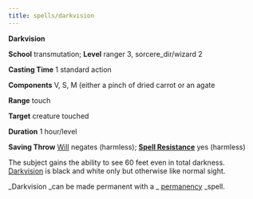 ```yaml
---
title: spells/darkvision
---
```

 **Darkvision**

**School** transmutation; **Level** ranger 3, sorcere_dir/wizard 2

**Casting Time** 1 standard action

**Components** V, S, M (either a pinch of dried carrot or an agate

**Range** touch

**Target** creature touched

**Duration** 1 hour/level

**Saving Throw** [Will](../combat#_will) negates (harmless); **[Spell Resistance](../glossary#_spell-resistance)** yes (harmless)

The subject gains the ability to see 60 feet even in total darkness. [Darkvision](../glossary#_darkvision) is black and white only but otherwise like normal sight.

_Darkvision _can be made permanent with a _ [permanency](permanency#_permanency) _spell.

